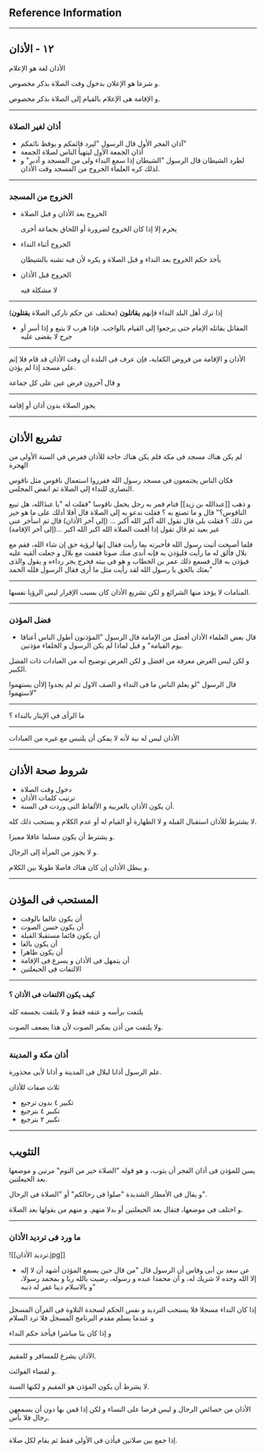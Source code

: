 ## Reference Information

---
## ١٢ - الأذان

الأذان لغة هو الإعلام

و شرعا هو الإعلان بدخول وقت الصلاة بذكر مخصوص.

و الإقامة هى الإعلام بالقيام إلى الصلاة بذكر مخصوص.

---
### أذان لغير الصلاة

- آذان الفجر الأول
  قال الرسول "ليرد قائمكم و يوقظ نائمكم"
- أذان الجمعة الأول
  ليتهيأ الناس لصلاة الجمعة
- لطرد الشيطان
  قال الرسول "الشيطان إذا سمع النداء ولى من المسجد و أدبر"
  و لذلك كره العلماء الخروج من المسجد وقت الأذان.
---
### الخروج من المسجد
- الخروج بعد الأذان و قبل الصلاة

  يحرم إلا إذا كان الخروج لضرورة أو اللحاق بجماعة أخرى

- الخروج أثناء النداء

  يأخذ حكم الخروج بعد النداء و قبل الصلاة و يكره لأن فيه تشبه بالشيطان

- الخروج قبل الأذان

  لا مشكلة فيه
---

إذا ترك أهل البلد النداء فإنهم **يقاتلون** (مختلف عن حكم تاركى الصلاة **يقتلون**)

- المقاتل يقاتله الإمام حتى يرجعوا إلى القيام بالواجب. فإذا هرب لا يتبع و إذا أسر أو جرح لا يقضى عليه

---
الأذان و الإقامة من فروض الكفاية، فإن عرف فى البلدة أن وقت الأذان قد قام فلا إثم على مسجد إذا لم يؤذن.

و قال آخرون فرض عين على كل جماعة

---
يجوز الصلاة بدون أذان أو إقامة

---
## تشريع الأذان

لم يكن هناك مسجد فى مكة فلم يكن هناك حاجة للأذان ففرض فى السنة الأولى من الهجرة

فكان الناس يجتمعون فى مسجد رسول الله فقرروا استعمال ناقوس مثل ناقوس النصارى للنداء إلى الصلاة ثم انفض المجلس.

و ذهب [[عبدالله بن زيد]] فنام فمر به رجل يحمل ناقوسا "فقلت له "يا عبدَالله، هل تبيع الناقوس؟" قال و ما تصنع به ؟ فقلت ندعو به إلى الصلاة قال أفلا أدلك على ما هو خير من ذلك ؟ فقلت بلى قال تقول الله أكبر الله أكبر ... (إلى آخر الأذان) قال ثم اسأخر عنى غير بعيد ثم قال تقول إذا أقمت الصلاة الله اكبر الله اكبر ...(إلى آخر الإقامة)

فلما أصبحت أتيت رسول الله فأخبرته بما رأيت فقال إنها لرؤية حق إن شاء الله، فقم مع بلال فألق له ما رأيت فليؤذن به فإنه أندى منك صوتا فقمت مع بلال و جعلت ألقيه عليه فيؤذن به قال فسمع ذلك عمر بن الخطاب و هو فى بيته فخرج يجر رداءه و يقول والذى بعثك بالحق يا رسول الله لقد رأيت مثل ما أرى فقال الرسول فلله الحمد"

---
المنامات لا يؤخذ منها الشرائع و لكن تشريع الأذان كان بسبب الإقرار ليس الرؤيا نفسها.

---
### فضل المؤذن

- قال بعض العلماء الأذان أفضل من الإمامة
  قال الرسول "المؤذنون أطول الناس أعناقا يوم القيامة"
و قيل لماذا لم يكن الرسول و الخلفاء مؤذنين.

و لكن ليس الغرض معرفة من افضل و لكن الغرض توضيح أنه من العبادات ذات الفضل الكبير.

قال الرسول "لو يعلم الناس ما فى النداء و الصف الاول ثم لم يجدوا إلاأن يستهموا لاستهموا"

---

ما الرأى فى الإيثار بالنداء ؟

---
الأذان ليس له نية لأنه لا يمكن أن يلتبس مع غيره من العبادات

---
## شروط صحة الأذان

- دخول وقت الصلاة
- ترتيب كلمات الأذان
- أن يكون الأذان بالعربية و الألفاظ التى وردت قى السنة.

لا يشترط للأذان استقبال القبلة و لا الطهارة أو القيام له أو عدم الكلام و يستحب ذلك كله.

و يشترط أن يكون مسلما عاقلا مميزا.

و لا يجوز من المرأة إلى الرجال. 

و يبطل الأذان إن كان هناك فاصلا طويلا بين الكلام.

---
## المستحب فى المؤذن
- أن يكون عالما بالوقت
- أن يكون حسن الصوت
- أن يكون قائما مستقبلا القبلة 
- أن يكون بالغا
- أن يكون طاهرا
- أن يتمهل فى الأذان و يسرع فى الإقامة
- الالتفات فى الحيعلتين

---
#### كيف يكون الالتفات فى الأذان ؟

يلتفت برأسه و عنقه فقط و لا يلتقت بجسمه كله

ولا يلتفت من أذن بمكبر الصوت لأن هذا يضعف الصوت.

---
### أذان مكة و المدينة

علم الرسول أذانا لبلال فى المدينة و أذانا لأبى محذورة.

ثلاث صفات للأذان

- تكبير ٤ بدون ترجيع
- تكبير ٤ بترجيع
- تكبير ٢ بترجيع
---
## التثويب

يسن للمؤذن فى أذان الفجر أن يثوب، و هو قوله "الصلاة خير من النوم" مرتين و موضعها بعد الحيعلتين.

و يقال فى الأمطار الشديدة "صلوا فى رحالكم" أو "الصلاة فى الرحال".

و اختلف فى موضعها، فتقال بعد الحيعلتين أو بدلا منهم. و منهم من يقولها بعد الصلاة.

---
### ما ورد فى ترديد الأذان


![[ترديد الأذان.jpg]]

- عن سعد بن أبى وقاس أن الرسول قال "من قال حين يسمع المؤذن أشهد أن لا إله إلا الله وحده لا شريك له، و أن محمدا عبده و رسوله، رضيت بالله ربا و بمحمد رسولا، و بالاسلام دينا غفر له ذنبه"
---
إذا كان النداء مسجلا فلا يستحب الترديد و نفس الحكم لسجدة التلاوة فى القرآن المسجل و عندما يسلم مقدم البرنامج المسجل فلا ترد السلام

و إذا كان بثا مباشرا فيأخذ حكم النداء 

---
الآذان يشرع للمسافر و للمقيم.

و لقضاء الفوائت.

لا يشرط أن يكون المؤذن هو المقيم و لكنها السنة.

---
الأذان من خصائص الرجال و ليس فرضا على النساء و لكن إذا قمن بها دون أن يسمعهن رجال فلا بأس.

---
إذا جمع بين صلاتين فيأذن فى الأولى فقط ثم يقام لكل صلاة.
